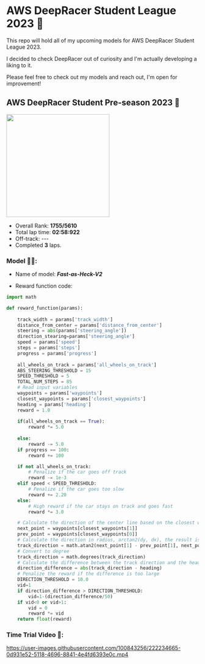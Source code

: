 # AWS DeepRacer Student League 2023 🏁

This repo will hold all of my upcoming models for AWS DeepRacer Student League 2023.

I decided to check DeepRacer out of curiosity and I'm actually developing a liking to it.

Please feel free to check out my models and reach out, I'm open for improvement!

## AWS DeepRacer Student Pre-season 2023 🤯

<img src="https://user-images.githubusercontent.com/100843256/222236011-806e8d77-6279-49dd-89d1-e511c7328464.png" width="270">

- Overall Rank: **1755/5610**
- Total lap time: **02:58:922**
- Off-track: ---
- Completed **3** laps.


### Model 👨‍💻:

- Name of model: ***Fast-as-Heck-V2***

- Reward function code:

```python
import math

def reward_function(params):
    
    track_width = params['track_width']
    distance_from_center = params['distance_from_center']
    steering = abs(params['steering_angle'])
    direction_stearing=params['steering_angle']
    speed = params['speed']
    steps = params['steps']
    progress = params['progress']
    
    all_wheels_on_track = params['all_wheels_on_track']
    ABS_STEERING_THRESHOLD = 15
    SPEED_THRESHOLD = 5
    TOTAL_NUM_STEPS = 85
    # Read input variables
    waypoints = params['waypoints']
    closest_waypoints = params['closest_waypoints']
    heading = params['heading']
    reward = 1.0
    
    if(all_wheels_on_track == True):
        reward *= 5.0
        
    else:
        reward -= 5.0
    if progress == 100:
        reward += 100

    if not all_wheels_on_track:
        # Penalize if the car goes off track
        reward -= 1e-3
    elif speed < SPEED_THRESHOLD:
        # Penalize if the car goes too slow
        reward += 2.20 
    else:
        # High reward if the car stays on track and goes fast
        reward *= 3.0

    # Calculate the direction of the center line based on the closest waypoints
    next_point = waypoints[closest_waypoints[1]]
    prev_point = waypoints[closest_waypoints[0]]
    # Calculate the direction in radius, arctan2(dy, dx), the result is (-pi, pi) in radians
    track_direction = math.atan2(next_point[1] - prev_point[1], next_point[0] - prev_point[0])
    # Convert to degree
    track_direction = math.degrees(track_direction)
    # Calculate the difference between the track direction and the heading direction of the car
    direction_difference = abs(track_direction - heading)
    # Penalize the reward if the difference is too large
    DIRECTION_THRESHOLD = 10.0
    vid=1
    if direction_difference > DIRECTION_THRESHOLD:
        vid=1-(direction_difference/50)
    if vid<0 or vid>1:
        vid = 0
        reward *= vid
    return float(reward)

```
### Time Trial Video 🎥:

https://user-images.githubusercontent.com/100843256/222234665-0d931e52-5118-4696-8841-4e4fd6393e0c.mp4
